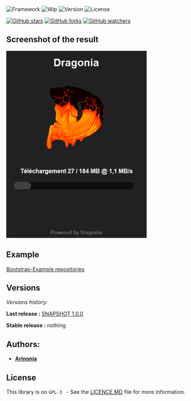 ![Framework](https://img.shields.io/badge/Using-Swing-blue.svg?style=for-the-badge)
![Wip](https://img.shields.io/badge/WIP-Yes-cyan.svg?style=for-the-badge)
![Version](https://img.shields.io/badge/Version-Snapshot_1.0.0-green.svg?style=for-the-badge)
![License](https://img.shields.io/badge/License-GPL--3.0-orange.svg?style=for-the-badge)

[![GitHub stars](https://img.shields.io/github/stars/Arinonia/ABootstrap.svg?style=social&label=Star&maxAge=2592000)](https://GitHub.com/Naereen/StrapDown.js/stargazers/)
[![GitHub forks](https://img.shields.io/github/forks/Arinonia/ABootstrap.svg?style=social&label=Fork&maxAge=2592000)](https://GitHub.com/Naereen/StrapDown.js/network/)
[![GitHub watchers](https://img.shields.io/github/watchers/Arinonia/ABootstrap.svg?style=social&label=Watch&maxAge=2592000)](https://GitHub.com/Naereen/StrapDown.js/watchers/)
## Screenshot of the result

![Result](screenshots/img.png?raw=true "Result")

## Example

[Bootstrap-Example repositories](https://github.com/Arinonia/Bootstrap-Example)

## Versions

_Versions history:_

**Last release :** [SNAPSHOT 1.0.0](#)

**Stable release :** nothing

## Authors:

* [**Arinonia**](https://github.com/Arinonia)

## License

This library is on ``GPL-3 `` - See the [LICENCE.MD](LICENSE.MD) file for more information.

